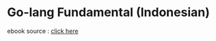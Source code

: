 # Go-lang Fundamental (Indonesian)

ebook source : [click here](https://www.gitbook.com/book/novalagung/dasarpemrogramangolang)